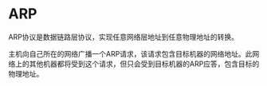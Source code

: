 # ARP

ARP协议是数据链路层协议，实现任意网络层地址到任意物理地址的转换。

主机向自己所在的网络广播一个ARP请求，该请求包含目标机器的网络地址。此网络上的其他机器都将受到这个请求，但只会受到目标机器的ARP应答，包含目标的物理地址。



